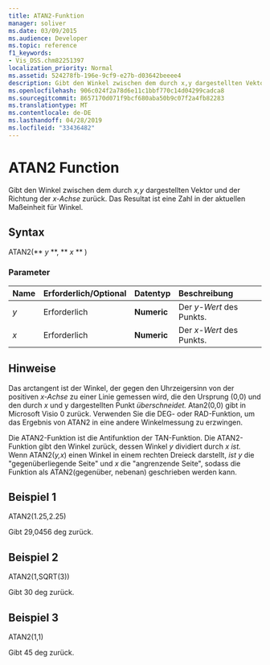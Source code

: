 ```yaml
---
title: ATAN2-Funktion
manager: soliver
ms.date: 03/09/2015
ms.audience: Developer
ms.topic: reference
f1_keywords:
- Vis_DSS.chm82251397
localization_priority: Normal
ms.assetid: 524278fb-196e-9cf9-e27b-d03642beeee4
description: Gibt den Winkel zwischen dem durch x,y dargestellten Vektor und der Richtung der x-Achse zurück. Das Resultat ist eine Zahl in der aktuellen Maßeinheit für Winkel.
ms.openlocfilehash: 906c024f2a78d6e11c1bbf770c14d04299cadca8
ms.sourcegitcommit: 8657170d071f9bcf680aba50b9c07f2a4fb82283
ms.translationtype: MT
ms.contentlocale: de-DE
ms.lasthandoff: 04/28/2019
ms.locfileid: "33436482"
---
```

# <a name="atan2-function"></a>ATAN2 Function

Gibt den Winkel zwischen dem durch  *x,y*  dargestellten Vektor und der Richtung der  *x-Achse*  zurück. Das Resultat ist eine Zahl in der aktuellen Maßeinheit für Winkel. 
  
## <a name="syntax"></a>Syntax

ATAN2(** *y* **, ** *x* ** ) 
  
### <a name="parameters"></a>Parameter

|**Name**|**Erforderlich/Optional**|**Datentyp**|**Beschreibung**|
|:-----|:-----|:-----|:-----|
| _y_ <br/> |Erforderlich  <br/> |**Numeric** <br/> |Der  _y-Wert_ des Punkts.  <br/> |
| _x_ <br/> |Erforderlich  <br/> |**Numeric** <br/> |Der  _x-Wert_ des Punkts.  <br/> |
   
## <a name="remarks"></a>Hinweise

Das arctangent ist der Winkel, der gegen den Uhrzeigersinn von der positiven *x-Achse* zu einer Linie gemessen wird, die den Ursprung (0,0) und den durch *x* und y dargestellten Punkt *überschneidet.* Atan2(0,0) gibt in Microsoft Visio 0 zurück. Verwenden Sie die DEG- oder RAD-Funktion, um das Ergebnis von ATAN2 in eine andere Winkelmessung zu erzwingen. 
  
Die ATAN2-Funktion ist die Antifunktion der TAN-Funktion. Die ATAN2-Funktion gibt den Winkel zurück, dessen Winkel *y* dividiert durch *x ist.* Wenn ATAN2(*y,x*) einen Winkel in einem rechten Dreieck darstellt,  *ist y*  die "gegenüberliegende Seite" und  *x*  die "angrenzende Seite", sodass die Funktion als ATAN2(gegenüber, nebenan) geschrieben werden kann. 
  
## <a name="example-1"></a>Beispiel 1

ATAN2(1.25,2.25)
  
Gibt 29,0456 deg zurück.
  
## <a name="example-2"></a>Beispiel 2

ATAN2(1,SQRT(3))
  
Gibt 30 deg zurück.
  
## <a name="example-3"></a>Beispiel 3

ATAN2(1,1)
  
Gibt 45 deg zurück.
  

